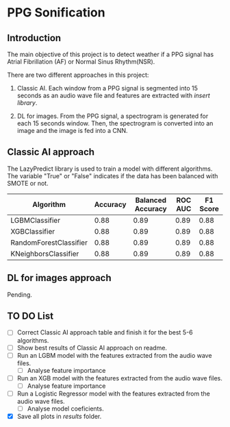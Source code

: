 # PPG Sonification

## Introduction
The main objective of this project is to detect weather if a PPG signal has Atrial Fibrillation (AF) or Normal Sinus Rhythm(NSR). 

There are two different approaches in this project:
1. Classic AI.
Each window  from a PPG signal is segmented into 15 seconds as an audio wave file and features are extracted with *insert library*. 

2. DL for images. From the PPG signal, a spectrogram is generated for each 15 seconds window. Then, the spectrogram is converted into an image and the image is fed into a CNN. 

## Classic AI approach
The LazyPredict library is used to train a model with different algorithms. The variable "True" or "False" indicates if the data has been balanced with SMOTE or not. 

| Algorithm | Accuracy | Balanced Accuracy | ROC AUC | F1 Score |
|-----------|----------|-------------------|---------|----------|
| LGBMClassifier | 0.88 | 0.89 | 0.89 | 0.88 | 
| XGBClassifier | 0.88 | 0.89 | 0.89 | 0.88 |
| RandomForestClassifier | 0.88 | 0.89 | 0.89 | 0.88 |
| KNeighborsClassifier | 0.88 | 0.89 | 0.89 | 0.88 |


## DL for images approach
Pending. 

## TO DO List
- [ ] Correct Classic AI approach table and finish it for the best 5-6 algorithms.
- [ ] Show best results of Classic AI approach on readme.
- [ ] Run an LGBM model with the features extracted from the audio wave files.
    - [ ] Analyse feature importance
- [ ] Run an XGB model with the features extracted from the audio wave files.
    - [ ] Analyse feature importance
- [ ] Run a Logistic Regressor model with the features extracted from the audio wave files.
    - [ ] Analyse model coeficients.
- [X] Save all plots in *results* folder.   